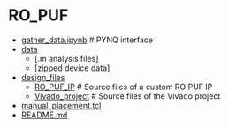 # RO_PUF

 * [gather_data.ipynb](./gather_data.ipynb)             # PYNQ interface
 * [data](./data)
   * [.m analysis files]
   * [zipped device data]
 * [design_files](./design_files)
   * [RO_PUF_IP](./design_files/RO_PUF_IP)              # Source files of a custom RO PUF IP
   * [Vivado_project](./design_files/Vivado_project)    # Source files of the Vivado project
 * [manual_placement.tcl](./manual_placement.tcl)
 * [README.md](./README.md)
